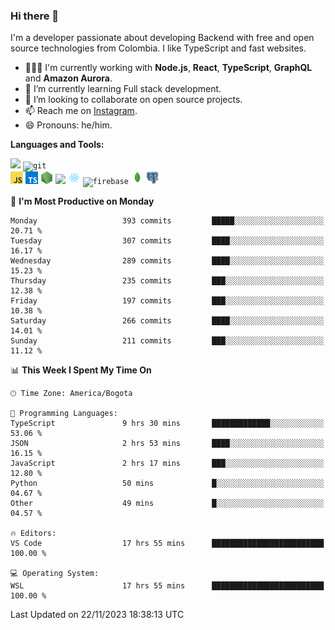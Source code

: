 ### Hi there 👋

I'm a developer passionate about developing Backend with free and open source technologies from Colombia. I like TypeScript and fast websites.

- 👨🏽‍💻 I'm currently working with **Node.js**, **React**, **TypeScript**, **GraphQL** and **Amazon Aurora**.
- 🌱 I’m currently learning Full stack development.
- 🚀 I’m looking to collaborate on open source projects.
- 📫   Reach me on [Instagram](https://instagram.com/nexckycort).
- 😄  Pronouns: he/him.

**Languages and Tools:**  

<code><img height="20"  src="https://upload.wikimedia.org/wikipedia/commons/2/2d/Visual_Studio_Code_1.18_icon.svg"></code>
<code><img src="https://www.vectorlogo.zone/logos/git-scm/git-scm-icon.svg" alt="git" height="20"/> </code>
<code><img height="20" src="https://raw.githubusercontent.com/github/explore/80688e429a7d4ef2fca1e82350fe8e3517d3494d/topics/javascript/javascript.png"></code>
<code><img height="20" src="https://raw.githubusercontent.com/github/explore/80688e429a7d4ef2fca1e82350fe8e3517d3494d/topics/typescript/typescript.png"></code>
<code><img height="20" src="https://raw.githubusercontent.com/github/explore/80688e429a7d4ef2fca1e82350fe8e3517d3494d/topics/nodejs/nodejs.png"></code>
<code><img height="20" src="https://deno.land/logo.svg"></code>
<code><img height="20" src="https://raw.githubusercontent.com/github/explore/80688e429a7d4ef2fca1e82350fe8e3517d3494d/topics/react/react.png"></code>
<code><img src="https://www.vectorlogo.zone/logos/firebase/firebase-icon.svg" alt="firebase"  height="20"/></code>
<code><img src="https://raw.githubusercontent.com/devicons/devicon/master/icons/mongodb/mongodb-original.svg"  height="20"/></code>
<code><img src="https://raw.githubusercontent.com/devicons/devicon/master/icons/postgresql/postgresql-original.svg" height="20"/></code>

<!--START_SECTION:waka-->
📅 **I'm Most Productive on Monday** 

```text
Monday                   393 commits         █████░░░░░░░░░░░░░░░░░░░░   20.71 % 
Tuesday                  307 commits         ████░░░░░░░░░░░░░░░░░░░░░   16.17 % 
Wednesday                289 commits         ████░░░░░░░░░░░░░░░░░░░░░   15.23 % 
Thursday                 235 commits         ███░░░░░░░░░░░░░░░░░░░░░░   12.38 % 
Friday                   197 commits         ███░░░░░░░░░░░░░░░░░░░░░░   10.38 % 
Saturday                 266 commits         ████░░░░░░░░░░░░░░░░░░░░░   14.01 % 
Sunday                   211 commits         ███░░░░░░░░░░░░░░░░░░░░░░   11.12 % 
```


📊 **This Week I Spent My Time On** 

```text
🕑︎ Time Zone: America/Bogota

💬 Programming Languages: 
TypeScript               9 hrs 30 mins       █████████████░░░░░░░░░░░░   53.06 % 
JSON                     2 hrs 53 mins       ████░░░░░░░░░░░░░░░░░░░░░   16.15 % 
JavaScript               2 hrs 17 mins       ███░░░░░░░░░░░░░░░░░░░░░░   12.80 % 
Python                   50 mins             █░░░░░░░░░░░░░░░░░░░░░░░░   04.67 % 
Other                    49 mins             █░░░░░░░░░░░░░░░░░░░░░░░░   04.57 % 

🔥 Editors: 
VS Code                  17 hrs 55 mins      █████████████████████████   100.00 % 

💻 Operating System: 
WSL                      17 hrs 55 mins      █████████████████████████   100.00 % 
```


 Last Updated on 22/11/2023 18:38:13 UTC
<!--END_SECTION:waka-->
